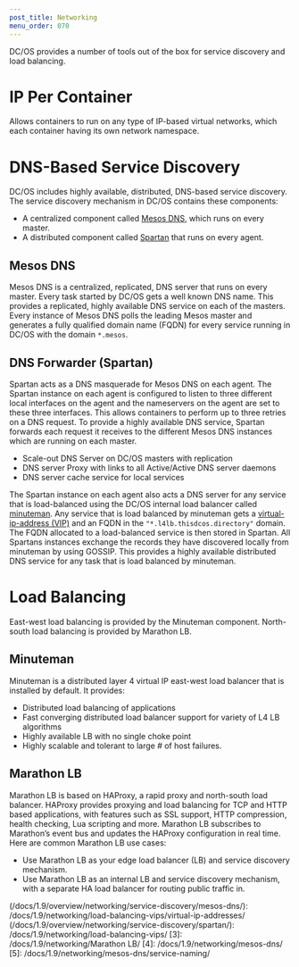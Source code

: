 ```yaml
---
post_title: Networking
menu_order: 070
---
```


DC/OS provides a number of tools out of the box for service discovery and load balancing. 

# IP Per Container
Allows containers to run on any type of IP-based virtual networks, which each container having its own network namespace.

# DNS-Based Service Discovery
DC/OS includes highly available, distributed, DNS-based service discovery. The service discovery mechanism in DC/OS contains these components:

- A centralized component called [Mesos DNS](/docs/1.9/overview/networking/service-discovery/mesos-dns/), which runs on every master.
- A distributed component called [Spartan](/docs/1.9/overview/networking/service-discovery/spartan/) that runs on every agent. 

## Mesos DNS
Mesos DNS is a centralized, replicated, DNS server that runs on every master. Every task started by DC/OS gets a well known DNS name. This provides a replicated, highly available DNS service on each of the masters. Every instance of Mesos DNS polls the leading Mesos master and generates a fully qualified domain name (FQDN) for every service running in DC/OS with the domain `*.mesos`.  

## DNS Forwarder (Spartan)
Spartan acts as a DNS masquerade for Mesos DNS on each agent. The Spartan instance on each agent is configured to listen to three different local interfaces on the agent and the nameservers on the agent are set to these three interfaces. This allows containers to perform up to three retries on a DNS request. To provide a highly available DNS service, Spartan forwards each request it receives to the different Mesos DNS instances which are running on each master.

- Scale-out DNS Server on DC/OS masters with replication
- DNS server Proxy with links to all Active/Active DNS server daemons
- DNS server cache service for local services


The Spartan instance on each agent also acts a DNS server for any service that is load-balanced using the DC/OS internal load balancer called [minuteman](/docs/1.9/overview/networking/service-discovery/mesos-dns/). Any service that is load balanced by minuteman gets a [virtual-ip-address (VIP)](/docs/1.9/overview/networking/service-discovery/mesos-dns/) and an FQDN in the `"*.l4lb.thisdcos.directory"` domain. The FQDN allocated to a load-balanced service is then stored in Spartan. All Spartans instances exchange the records they have discovered locally from minuteman by using GOSSIP. This provides a highly available distributed DNS service for any task that is load balanced by minuteman.

# Load Balancing
East-west load balancing is provided by the Minuteman component. North-south load balancing is provided by Marathon LB.

## Minuteman
Minuteman is a distributed layer 4 virtual IP east-west load balancer that is installed by default. It provides:

- Distributed load balancing of applications
- Fast converging distributed load balancer support for variety of L4 LB algorithms
- Highly available LB with no single choke point
- Highly scalable and tolerant to large # of host failures.


## Marathon LB
Marathon LB is based on HAProxy, a rapid proxy and north-south load balancer. HAProxy provides proxying and load balancing for TCP and HTTP based applications, with features such as SSL support, HTTP compression, health checking, Lua scripting and more. Marathon LB subscribes to Marathon’s event bus and updates the HAProxy configuration in real time. Here are common Marathon LB use cases:

- Use Marathon LB as your edge load balancer (LB) and service discovery mechanism.
- Use Marathon LB as an internal LB and service discovery mechanism, with a separate HA load balancer for routing public traffic in.


(/docs/1.9/overview/networking/service-discovery/mesos-dns/): /docs/1.9/networking/load-balancing-vips/virtual-ip-addresses/
(/docs/1.9/overview/networking/service-discovery/spartan/): /docs/1.9/networking/load-balancing-vips/
[3]: /docs/1.9/networking/Marathon LB/
[4]: /docs/1.9/networking/mesos-dns/
[5]: /docs/1.9/networking/mesos-dns/service-naming/
